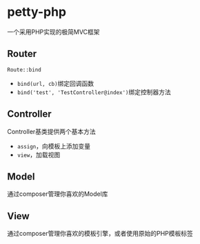 petty-php
===
一个采用PHP实现的极简MVC框架

## Router

`Route::bind`
* `bind(url, cb)`绑定回调函数
* `bind('test', 'TestController@index')`绑定控制器方法

## Controller
Controller基类提供两个基本方法
* `assign`，向模板上添加变量
* `view`，加载视图

## Model
通过composer管理你喜欢的Model库

## View
通过composer管理你喜欢的模板引擎，或者使用原始的PHP模板标签